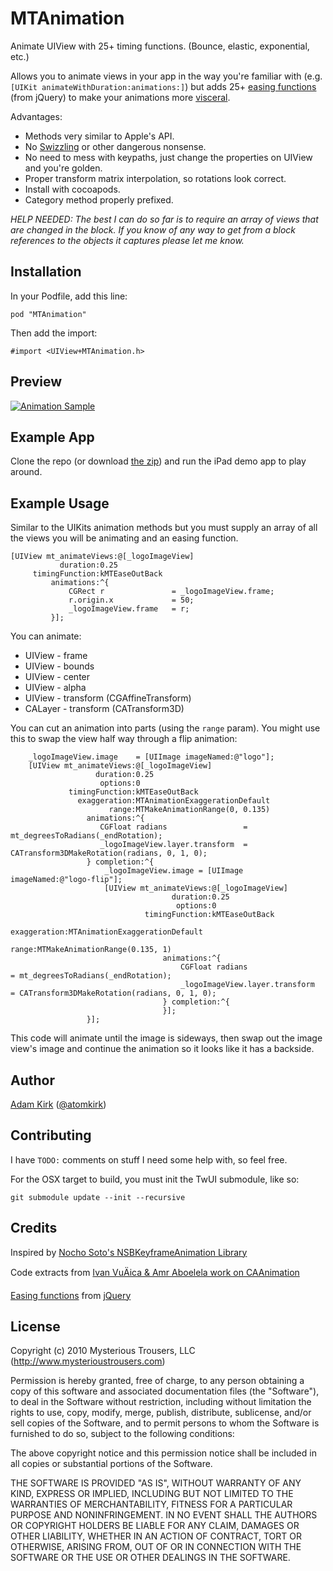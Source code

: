 MTAnimation
===========

Animate UIView with 25+ timing functions. (Bounce, elastic, exponential, etc.)

Allows you to animate views in your app in the way you're familiar with (e.g. `[UIKit animateWithDuration:animations:]`) but adds 25+ [easing functions](http://easings.net/) (from jQuery) to make your animations more [visceral](http://mysterioustrousers.com/news/2013/3/25/visceral-apps-and-you).

Advantages:
- Methods very similar to Apple's API.
- No [Swizzling](https://github.com/nst/iOS-Runtime-Headers/blob/master/Frameworks/UIKit.framework/UIViewController.h#L458) or other dangerous nonsense.
- No need to mess with keypaths, just change the properties on UIView and you're golden.
- Proper transform matrix interpolation, so rotations look correct.
- Install with cocoapods.
- Category method properly prefixed.

*HELP NEEDED: The best I can do so far is to require an array of views that are changed in the block. If you know of any way to get from a block references to the objects it captures please let me know.*

## Installation

In your Podfile, add this line:

    pod "MTAnimation"

Then add the import:

    #import <UIView+MTAnimation.h>

## Preview

[![Animation Sample](https://dl.dropboxusercontent.com/u/2771219/github/MTAnimation/demo.gif)](https://dl.dropboxusercontent.com/u/2771219/github/MTAnimation/demo.mov)

## Example App

Clone the repo (or download [the zip](https://github.com/mysterioustrousers/MTAnimation/archive/master.zip)) and run the iPad demo app to play around.

## Example Usage

Similar to the UIKits animation methods but you must supply an array of all the views you will be animating and an easing function.

    [UIView mt_animateViews:@[_logoImageView]
               duration:0.25
         timingFunction:kMTEaseOutBack
             animations:^{
                 CGRect r               = _logoImageView.frame;
                 r.origin.x             = 50;
                 _logoImageView.frame   = r;
             }];

You can animate:

* UIView  - frame
* UIView  - bounds
* UIView  - center
* UIView  - alpha
* UIView  - transform (CGAffineTransform)
* CALayer - transform (CATransform3D)

You can cut an animation into parts (using the `range` param). You might use this to swap the view half way through a flip animation:

        _logoImageView.image    = [UIImage imageNamed:@"logo"];
        [UIView mt_animateViews:@[_logoImageView]
                       duration:0.25
                        options:0
                 timingFunction:kMTEaseOutBack
                   exaggeration:MTAnimationExaggerationDefault
                          range:MTMakeAnimationRange(0, 0.135)
                     animations:^{
                        CGFloat radians                 = mt_degreesToRadians(_endRotation);
                        _logoImageView.layer.transform  = CATransform3DMakeRotation(radians, 0, 1, 0);
                     } completion:^{
                         _logoImageView.image = [UIImage imageNamed:@"logo-flip"];
                         [UIView mt_animateViews:@[_logoImageView]
                                        duration:0.25
                                         options:0
                                  timingFunction:kMTEaseOutBack
                                    exaggeration:MTAnimationExaggerationDefault
                                           range:MTMakeAnimationRange(0.135, 1)
                                      animations:^{
                                          CGFloat radians                 = mt_degreesToRadians(_endRotation);
                                          _logoImageView.layer.transform  = CATransform3DMakeRotation(radians, 0, 1, 0);
                                      } completion:^{
                                      }];
                     }];

This code will animate until the image is sideways, then swap out the image view's image and continue the animation so it looks like it has a backside.

## Author

[Adam Kirk](https://github.com/atomkirk) ([@atomkirk](https://twitter.com/atomkirk))

## Contributing

I have `TODO:` comments on stuff I need some help with, so feel free.

For the OSX target to build, you must init the TwUI submodule, like so:

    git submodule update --init --recursive

## Credits

Inspired by [Nocho Soto's NSBKeyframeAnimation Library](https://github.com/NachoSoto/NSBKeyframeAnimation)

Code extracts from [Ivan VuÄica & Amr Aboelela work on CAAnimation](http://svn.gna.org/svn/gnustep/libs/quartzcore/trunk/Source/CAAnimation.m)

[Easing functions](http://easings.net/) from [jQuery](http://gsgd.co.uk/sandbox/jquery/easing/jquery.easing.1.3.js)

## License

Copyright (c) 2010 Mysterious Trousers, LLC (http://www.mysterioustrousers.com)

Permission is hereby granted, free of charge, to any person obtaining a copy
of this software and associated documentation files (the "Software"), to deal
in the Software without restriction, including without limitation the rights
to use, copy, modify, merge, publish, distribute, sublicense, and/or sell
copies of the Software, and to permit persons to whom the Software is
furnished to do so, subject to the following conditions:

The above copyright notice and this permission notice shall be included in
all copies or substantial portions of the Software.

THE SOFTWARE IS PROVIDED "AS IS", WITHOUT WARRANTY OF ANY KIND, EXPRESS OR
IMPLIED, INCLUDING BUT NOT LIMITED TO THE WARRANTIES OF MERCHANTABILITY,
FITNESS FOR A PARTICULAR PURPOSE AND NONINFRINGEMENT. IN NO EVENT SHALL THE
AUTHORS OR COPYRIGHT HOLDERS BE LIABLE FOR ANY CLAIM, DAMAGES OR OTHER
LIABILITY, WHETHER IN AN ACTION OF CONTRACT, TORT OR OTHERWISE, ARISING FROM,
OUT OF OR IN CONNECTION WITH THE SOFTWARE OR THE USE OR OTHER DEALINGS IN
THE SOFTWARE.

